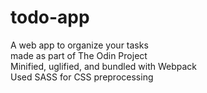 # todo-app
A web app to organize your tasks <br>
made as part of The Odin Project <br>
Minified, uglified, and bundled with Webpack<br>
Used SASS for CSS preprocessing
